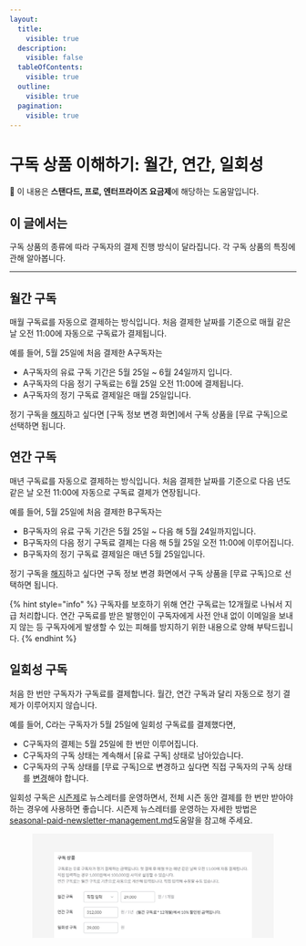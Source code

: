 ```yaml
---
layout:
  title:
    visible: true
  description:
    visible: false
  tableOfContents:
    visible: true
  outline:
    visible: true
  pagination:
    visible: true
---
```


# 구독 상품 이해하기: 월간, 연간, 일회성

💬 이 내용은 **스탠다드, 프로, 엔터프라이즈 요금제**에 해당하는 도움말입니다.

## 이 글에서는

구독 상품의 종류에 따라 구독자의 결제 진행 방식이 달라집니다. 각 구독 상품의 특징에 관해 알아봅니다.&#x20;

***

## 월간 구독 <a href="#h_01gkka36n477nmj0tbphrerkwy" id="h_01gkka36n477nmj0tbphrerkwy"></a>

매월 구독료를 자동으로 결제하는 방식입니다. 처음 결제한 날짜를 기준으로 매월 같은 날 오전 11:00에 자동으로 구독료가 결제됩니다.

예를 들어, 5월 25일에 처음 결제한 A구독자는

* A구독자의 유료 구독 기간은 5월 25일 \~ 6월 24일까지 입니다.
* A구독자의 다음 정기 구독료는 6월 25일 오전 11:00에 결제됩니다.
* A구독자의 정기 구독료 결제일은 매월 25일입니다.

정기 구독을 [해지](../managing-paid-subscribers/cancel-recurring-payment.md)하고 싶다면 \[구독 정보 변경 화면]에서 구독 상품을 \[무료 구독]으로 선택하면 됩니다.



## 연간 구독

매년 구독료를 자동으로 결제하는 방식입니다. 처음 결제한 날짜를 기준으로 다음 년도 같은 날 오전 11:00에 자동으로 구독료 결제가 연장됩니다.&#x20;

예를 들어, 5월 25일에 처음 결제한 B구독자는

* B구독자의 유료 구독 기간은 5월 25일 \~ 다음 해 5월 24일까지입니다.
* B구독자의 다음 정기 구독료 결제는 다음 해 5월 25일 오전 11:00에 이루어집니다.
* B구독자의 정기 구독료 결제일은 매년 5월 25일입니다.

&#x20;정기 구독을 [해지](../managing-paid-subscribers/cancel-recurring-payment.md)하고 싶다면 구독 정보 변경 화면에서 구독 상품을 \[무료 구독]으로 선택하면 됩니다.

{% hint style="info" %}
구독자를 보호하기 위해 연간 구독료는 12개월로 나눠서 지급 처리합니다. 연간 구독료를 받은 발행인이 구독자에게 사전 안내 없이 이메일을 보내지 않는 등 구독자에게 발생할 수 있는 피해를 방지하기 위한 내용으로 양해 부탁드립니다.
{% endhint %}



## 일회성 구독

처음 한 번만 구독자가 구독료를 결제합니다. 월간, 연간 구독과 달리 자동으로 정기 결제가 이루어지지 않습니다.

예를 들어, C라는 구독자가 5월 25일에 일회성 구독료를 결제했다면,

* C구독자의 결제는 5월 25일에 한 번만 이루어집니다.
* C구독자의 구독 상태는 계속해서 \[유료 구독] 상태로 남아있습니다.&#x20;
* C구독자의 구독 상태를 \[무료 구독]으로 변경하고 싶다면 직접 구독자의 구독 상태를 [변경](../managing-paid-subscribers/change-status.md)해야 합니다.

일회성 구독은  [시즌제](../../tip/seasonal-paid-newsletter-management.md)로 뉴스레터를 운영하면서, 전체 시즌 동안 결제를 한 번만 받아야 하는 경우에 사용하면 좋습니다. 시즌제 뉴스레터를 운영하는 자세한 방법은 [seasonal-paid-newsletter-management.md](../../tip/seasonal-paid-newsletter-management.md "mention")도움말을 참고해 주세요.

<figure><img src="../../.gitbook/assets/image (57) (1).png" alt=""><figcaption></figcaption></figure>
